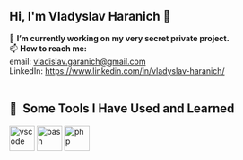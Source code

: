 ## Hi, I'm Vladyslav Haranich 👋

<!--
**vladgaranich1993/vladgaranich1993** is a ✨ _special_ ✨ repository because its `README.md` (this file) appears on your GitHub profile.

Here are some ideas to get you started:

- 🌱 I’m currently learning ...
- 👯 I’m looking to collaborate on ...
- 🤔 I’m looking for help with ...
- 💬 Ask me about ...
- 😄 Pronouns: ...
- ⚡ Fun fact: ...
-->

🔭 <b>I’m currently working on my very secret private project.</b>
<br/>
📫 <b>How to reach me:</b> <br/>
  email: vladislav.garanich@gmail.com <br/>
  LinkedIn: https://www.linkedin.com/in/vladyslav-haranich/ <br/><br/>

<h2> 🚀 &nbsp;Some Tools I Have Used and Learned</h2>
<p align="left">
<img src="https://cdn.jsdelivr.net/gh/devicons/devicon/icons/vscode/vscode-original.svg" alt="vscode" width="45" height="45"/>
<img src="https://cdn.jsdelivr.net/gh/devicons/devicon/icons/bash/vue.svg" alt="bash" width="45" height="45"/>
<img src="https://cdn.jsdelivr.net/gh/devicons/devicon/icons/php/typescript.svg" alt="php" width="45" height="45"/>
</p>

